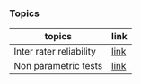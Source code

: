 ### Topics

|topics | link|
|--------|--------|
|Inter rater reliability| [link](/stats/kappa.ipynb) |
| Non parametric tests | [link](/stats/non_parametric.ipynb) |


